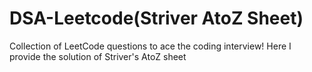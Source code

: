 # DSA-Leetcode(Striver AtoZ Sheet)
Collection of LeetCode questions to ace the coding interview! 
Here I provide the solution of Striver's AtoZ sheet

